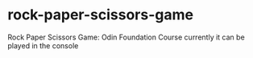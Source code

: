 # rock-paper-scissors-game

Rock Paper Scissors Game: Odin Foundation Course
currently it can be played in the console